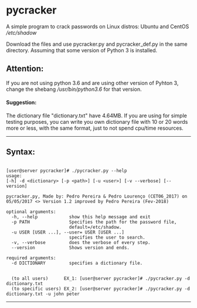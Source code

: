 # pycracker
A simple program to crack passwords on Linux distros: Ubuntu and CentOS _/etc/shadow_

Download the files and use pycracker.py and pycracker_def.py in the same directory.
Assuming that some version of Python 3 is installed.

## **Attention**: 
If you are not using python 3.6 and are using other version of Pyhton 3, change the shebang _/usr/bin/python3.6_ for that version.

#### **Suggestion**: 
The dictionary file "dictionary.txt" have 4.64MB.
If you are using for simple testing purposes, you can write you own dictionary file with 10 or 20 words more or less, with the same format, just to not spend cpu/time resources.

-----------------------------------------------------------------------------------------------------------------------------------
## **Syntax:**

```

[user@server pycracker]# ./pycracker.py --help
usage: 
[-h] -d <dictionary> [-p <path>] [-u <user>] [-v --verbose] [--version]

pycracker.py, Made by: Pedro Pereira & Pedro Lourenço (CET06_2017) on
05/05/2017 <> Version 1.2 improved by Pedro Pereira (Fev-2018)

optional arguments:
  -h, --help            show this help message and exit
  -p PATH               Specifies the path for the password file,
                        default=/etc/shadow.
  -u USER [USER ...], --user= USER [USER ...]
                        specifies the user to search.
  -v, --verbose         does the verbose of every step.
  --version             Shows version and ends.

required arguments:
  -d DICTIONARY         specifies a dictionary file.
  
  
  (to all users)      EX_1: [user@server pycracker]# ./pycracker.py -d dictionary.txt
  (to specific users) EX_2: [user@server pycracker]# ./pycracker.py -d dictionary.txt -u john peter
  ```
  -----------------------------------------------------------------------------------------------------------------------------------
